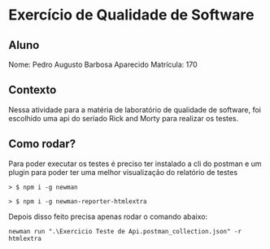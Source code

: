 # Exercício de Qualidade de Software

## Aluno 

Nome: Pedro Augusto Barbosa Aparecido
Matrícula: 170

## Contexto

Nessa atividade para a matéria de laboratório de qualidade de software, foi escolhido 
uma api do seriado Rick and Morty para realizar os testes.

## Como rodar?

Para poder executar os testes é preciso ter instalado a cli do postman e um plugin
para poder ter uma melhor visualização do relatório de testes

```shell
> $ npm i -g newman
```

```shell
> $ npm i -g newman-reporter-htmlextra
```

Depois disso feito precisa apenas rodar o comando abaixo:

```shell
newman run ".\Exercicio Teste de Api.postman_collection.json" -r htmlextra
```
